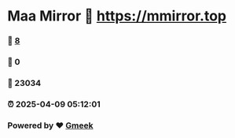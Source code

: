 # Maa Mirror :link: https://mmirror.top 
### :page_facing_up: [8](https://mmirror.top/tag.html) 
### :speech_balloon: 0 
### :hibiscus: 23034 
### :alarm_clock: 2025-04-09 05:12:01 
### Powered by :heart: [Gmeek](https://github.com/Meekdai/Gmeek)

